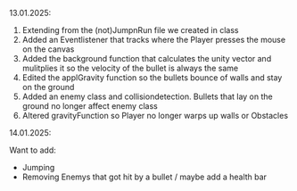 13.01.2025:

1) Extending from the (not)JumpnRun file we created in class
2) Added an Eventlistener that tracks where the Player presses the mouse on the canvas
3) Added the background function that calculates the unity vector and mulitplies it so the velocity of
   the bullet is always the same
4) Edited the applGravity function so the bullets bounce of walls and stay on the ground
5) Added an enemy class and collisiondetection. Bullets that lay on the ground no longer affect enemy
   class
6) Altered gravityFunction so Player no longer warps up walls or Obstacles

14.01.2025:

Want to add: 
- Jumping
- Removing Enemys that got hit by a bullet / maybe add a health bar
